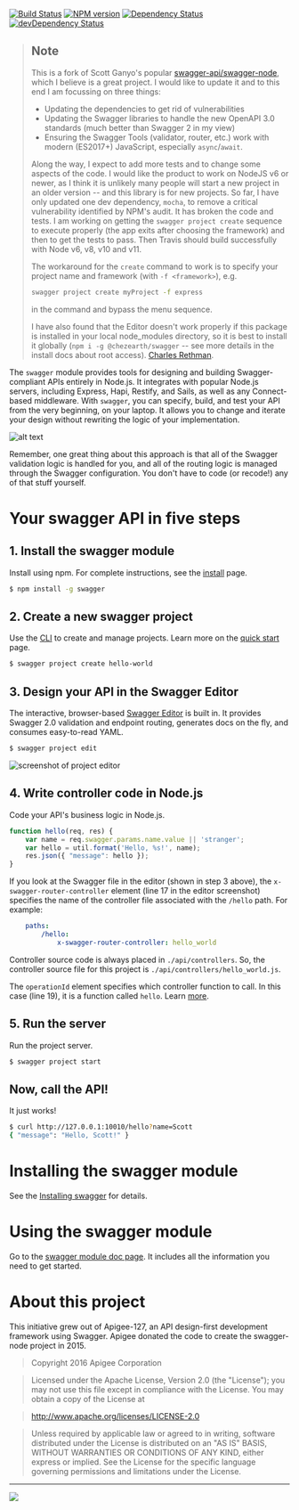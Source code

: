 [![Build Status](https://travis-ci.org/swagger-api/swagger-node.svg?branch=master)](https://travis-ci.org/swagger-api/swagger-node)
[![NPM version](https://badge.fury.io/js/swagger.png)](http://badge.fury.io/js/swagger)
[![Dependency Status](https://david-dm.org/swagger-api/swagger-node/status.svg)](https://david-dm.org/swagger-api/swagger-node)
[![devDependency Status](https://david-dm.org/swagger-api/swagger-node/dev-status.svg)](https://david-dm.org/swagger-api/swagger-node#info=devDependencies)

> ## Note
> This is a fork of Scott Ganyo's popular [swagger-api/swagger-node](https://github.com/swagger-api/swagger-node), which I believe is a great project. I would like to update it and to this end I am focussing on three things:
> - Updating the dependencies to get rid of vulnerabilities
> - Updating the Swagger libraries to handle the new OpenAPI 3.0 standards (much better than Swagger 2 in my view)
> - Ensuring the Swagger Tools (validator, router, etc.) work with modern (ES2017+) JavaScript, especially `async`/`await`.
>
> Along the way, I expect to add more tests and to change some aspects of the code. I would like the product to work on NodeJS v6 or newer, as I think it is unlikely many people will start a new project in an older version -- and this library is for new projects. So far, I have only updated one dev dependency, `mocha`, to remove a critical vulnerability identified by NPM's audit. It has broken the code and tests. I am working on getting the `swagger project create` sequence to execute properly (the app exits after choosing the framework) and then to get the tests to pass. Then Travis should build successfully with Node v6, v8, v10 and v11.
>
> The workaround for the `create` command to work is to specify your project name and framework (with `-f <framework>`), e.g.
> ```bash
> swagger project create myProject -f express
> ```
> in the command and bypass the menu sequence.
>
> I have also found that the Editor doesn't work properly if this package is installed in your local node_modules directory, so it is best to install it globally (`npm i -g @chezearth/swagger` -- see more details in the install docs about root access). [Charles Rethman](https://github.com/chezearth).


The `swagger` module provides tools for designing and building Swagger-compliant APIs entirely in Node.js. It integrates with popular Node.js servers, including Express, Hapi, Restify, and Sails, as well as any Connect-based middleware. With `swagger`, you can specify, build, and test your API from the very beginning, on your laptop. It allows you to change and iterate your design without rewriting the logic of your implementation.

![alt text](./docs/images/overview2.png)


Remember, one great thing about this approach is that all of the Swagger validation logic is handled for you, and all of the routing logic is managed through the Swagger configuration. You don't have to code (or recode!) any of that stuff yourself.

# Your swagger API in five steps

## 1. Install the swagger module

Install using npm. For complete instructions, see the [install](./docs/install.md) page.

```bash
$ npm install -g swagger
```

## 2. Create a new swagger project

Use the [CLI](./docs/cli.md) to create and manage projects. Learn more on the [quick start](./docs/quick-start.md) page.

```bash
$ swagger project create hello-world
```

## 3. Design your API in the Swagger Editor

The interactive, browser-based [Swagger Editor](http://editor.swagger.io/) is built in. It provides Swagger 2.0 validation and endpoint routing, generates docs on the fly, and consumes easy-to-read YAML.

```bash
$ swagger project edit
```

![screenshot of project editor](./docs/images/project-editor.png)

## 4. Write controller code in Node.js

Code your API's business logic in Node.js.

```js
function hello(req, res) {
    var name = req.swagger.params.name.value || 'stranger';
    var hello = util.format('Hello, %s!', name);
    res.json({ "message": hello });
}
```

If you look at the Swagger file in the editor (shown in step 3 above), the `x-swagger-router-controller` element (line 17 in the editor screenshot) specifies the name of the controller file associated with the `/hello` path. For example:

```yaml
    paths:
        /hello:
            x-swagger-router-controller: hello_world
```

Controller source code is always placed in `./api/controllers`. So, the controller source file for this project is `./api/controllers/hello_world.js`.

The `operationId` element specifies which controller function to call. In this case (line 19), it is a function called `hello`. Learn [more](./docs/controllers.md).

## 5. Run the server

Run the project server.

```bash
$ swagger project start
```

## Now, call the API!

It just works!

```bash
$ curl http://127.0.0.1:10010/hello?name=Scott
{ "message": "Hello, Scott!" }
```

# <a name="installation"></a>Installing the swagger module

See the [Installing swagger](./docs/install.md) for details.

# <a name="using"></a>Using the swagger module

Go to the [swagger module doc page](./docs/README.md). It includes all the information you need to get started.

# <a name="about"></a>About this project

This initiative grew out of Apigee-127, an API design-first development framework using Swagger.
Apigee donated the code to create the swagger-node project in 2015.

 >Copyright 2016 Apigee Corporation

 >Licensed under the Apache License, Version 2.0 (the "License");
 you may not use this file except in compliance with the License.
 You may obtain a copy of the License at

 >http://www.apache.org/licenses/LICENSE-2.0

 >Unless required by applicable law or agreed to in writing, software
 distributed under the License is distributed on an "AS IS" BASIS,
 WITHOUT WARRANTIES OR CONDITIONS OF ANY KIND, either express or implied.
 See the License for the specific language governing permissions and
 limitations under the License.

---
<img src="http://swagger.io/wp-content/uploads/2016/02/logo.jpg"/>
